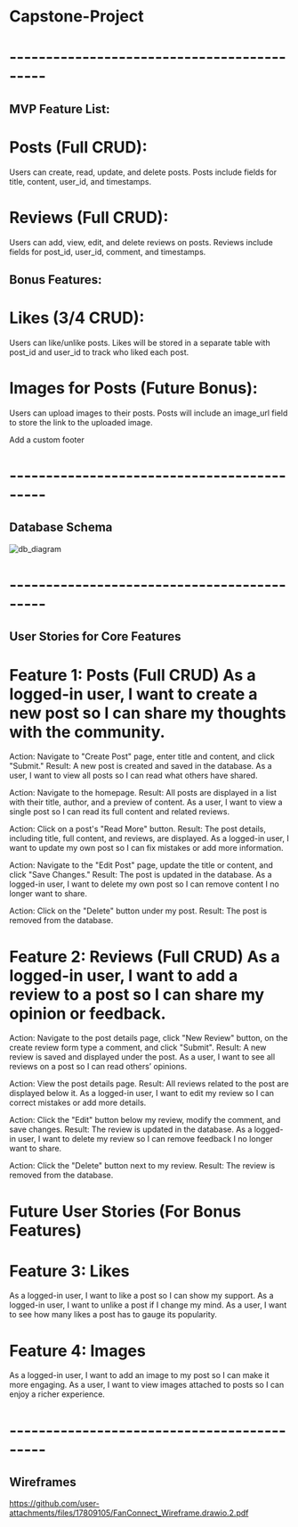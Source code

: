 # Capstone-Project


# -------------------------------------------
## MVP Feature List:

# Posts (Full CRUD):

Users can create, read, update, and delete posts. Posts include fields for title, content, user_id, and timestamps.

# Reviews (Full CRUD):

Users can add, view, edit, and delete reviews on posts. Reviews include fields for post_id, user_id, comment, and timestamps.

## Bonus Features:

# Likes (3/4 CRUD):

Users can like/unlike posts. Likes will be stored in a separate table with post_id and user_id to track who liked each post.

# Images for Posts (Future Bonus):

Users can upload images to their posts. Posts will include an image_url field to store the link to the uploaded image.

 Add a custom footer

# -------------------------------------------
## Database Schema

![db_diagram](https://github.com/user-attachments/assets/d5c80440-796d-45a8-851d-6191a146ac8e)

# -------------------------------------------
## User Stories for Core Features

# Feature 1: Posts (Full CRUD) As a logged-in user, I want to create a new post so I can share my thoughts with the community.

Action: Navigate to "Create Post" page, enter title and content, and click "Submit." Result: A new post is created and saved in the database. As a user, I want to view all posts so I can read what others have shared.

Action: Navigate to the homepage. Result: All posts are displayed in a list with their title, author, and a preview of content. As a user, I want to view a single post so I can read its full content and related reviews.

Action: Click on a post's "Read More" button. Result: The post details, including title, full content, and reviews, are displayed. As a logged-in user, I want to update my own post so I can fix mistakes or add more information.

Action: Navigate to the "Edit Post" page, update the title or content, and click "Save Changes." Result: The post is updated in the database. As a logged-in user, I want to delete my own post so I can remove content I no longer want to share.

Action: Click on the "Delete" button under my post. Result: The post is removed from the database.

# Feature 2: Reviews (Full CRUD) As a logged-in user, I want to add a review to a post so I can share my opinion or feedback.

Action: Navigate to the post details page, click "New Review" button, on the create review form type a comment, and click "Submit". Result: A new review is saved and displayed under the post. As a user, I want to see all reviews on a post so I can read others’ opinions.

Action: View the post details page. Result: All reviews related to the post are displayed below it. As a logged-in user, I want to edit my review so I can correct mistakes or add more details.

Action: Click the "Edit" button below my review, modify the comment, and save changes. Result: The review is updated in the database. As a logged-in user, I want to delete my review so I can remove feedback I no longer want to share.

Action: Click the "Delete" button next to my review. Result: The review is removed from the database.

# Future User Stories (For Bonus Features)

# Feature 3: Likes

As a logged-in user, I want to like a post so I can show my support. As a logged-in user, I want to unlike a post if I change my mind. As a user, I want to see how many likes a post has to gauge its popularity.

# Feature 4: Images

As a logged-in user, I want to add an image to my post so I can make it more engaging. As a user, I want to view images attached to posts so I can enjoy a richer experience.

# -------------------------------------------
## Wireframes

https://github.com/user-attachments/files/17809105/FanConnect_Wireframe.drawio.2.pdf

